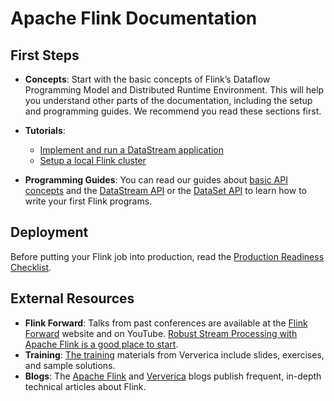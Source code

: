 # Apache Flink Documentation


## First Steps

- **Concepts**: Start with the basic concepts of Flink’s Dataflow Programming Model and Distributed Runtime Environment. This will help you understand other parts of the documentation, including the setup and programming guides. We recommend you read these sections first.


- **Tutorials**:
   - [Implement and run a DataStream application](https://ci.apache.org/projects/flink/flink-docs-release-1.9/getting-started/tutorials/datastream_api.html)
   - [Setup a local Flink cluster](https://ci.apache.org/projects/flink/flink-docs-release-1.9/getting-started/tutorials/local_setup.html)


- **Programming Guides**: You can read our guides about [basic API concepts](https://ci.apache.org/projects/flink/flink-docs-release-1.9/dev/api_concepts.html) 
and the [DataStream API](https://ci.apache.org/projects/flink/flink-docs-release-1.9/dev/datastream_api.html) 
or the [DataSet API](https://ci.apache.org/projects/flink/flink-docs-release-1.9/dev/batch/index.html) 
to learn how to write your first Flink programs.


## Deployment
Before putting your Flink job into production, read the [Production Readiness Checklist](https://ci.apache.org/projects/flink/flink-docs-release-1.9/ops/production_ready.html). 


## External Resources
- **Flink Forward**: Talks from past conferences are available at the [Flink Forward](http://flink-forward.org/) website and on YouTube. 
[Robust Stream Processing with Apache Flink is a good place to start](http://2016.flink-forward.org/kb_sessions/robust-stream-processing-with-apache-flink/).
- **Training**: [The training](https://training.ververica.com/) materials from Ververica include slides, exercises, and sample solutions.
- **Blogs**: The [Apache Flink](https://flink.apache.org/blog/) and [Ververica](https://www.ververica.com/blog) blogs publish frequent, in-depth technical articles about Flink.




